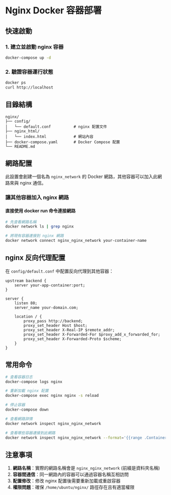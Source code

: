 # Nginx Docker 容器部署

## 快速啟動

### 1. 建立並啟動 nginx 容器
```bash
docker-compose up -d
```

### 2. 驗證容器運行狀態
```bash
docker ps
curl http://localhost
```

## 目錄結構

```
nginx/
├── config/
│   └── default.conf          # nginx 配置文件
├── nginx_html/
│   └── index.html            # 網站內容
├── docker-compose.yaml       # Docker Compose 配置
└── README.md
```

## 網路配置

此設置會創建一個名為 `nginx_network` 的 Docker 網路，其他容器可以加入此網路來與 nginx 通信。

### 讓其他容器加入 nginx 網路

#### 直接使用 docker run 命令連接網路

```bash
# 先查看網路名稱
docker network ls | grep nginx

# 將現有容器連接到 nginx 網路
docker network connect nginx_nginx_network your-container-name
```

## nginx 反向代理配置

在 `config/default.conf` 中配置反向代理到其他容器：

```nginx
upstream backend {
    server your-app-container:port;
}

server {
    listen 80;
    server_name your-domain.com;

    location / {
        proxy_pass http://backend;
        proxy_set_header Host $host;
        proxy_set_header X-Real-IP $remote_addr;
        proxy_set_header X-Forwarded-For $proxy_add_x_forwarded_for;
        proxy_set_header X-Forwarded-Proto $scheme;
    }
}
```

## 常用命令

```bash
# 查看容器日志
docker-compose logs nginx

# 重新加載 nginx 配置
docker-compose exec nginx nginx -s reload

# 停止容器
docker-compose down

# 查看網路詳情
docker network inspect nginx_nginx_network

# 查看哪些容器連接到此網路
docker network inspect nginx_nginx_network --format='{{range .Containers}}{{.Name}} {{end}}'
```

## 注意事項

1. **網路名稱**：實際的網路名稱會是 `nginx_nginx_network` (前綴是資料夾名稱)
2. **容器間通信**：同一網路內的容器可以通過容器名稱互相訪問
3. **配置修改**：修改 nginx 配置後需要重新加載或重啟容器
4. **權限問題**：確保 `/home/ubuntu/nginx/` 路徑存在且有適當權限

